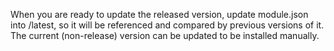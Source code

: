 When you are ready to update the released version, update module.json into /latest, so it will be referenced and compared by previous versions of it.
The current (non-release) version can be updated to be installed manually.
